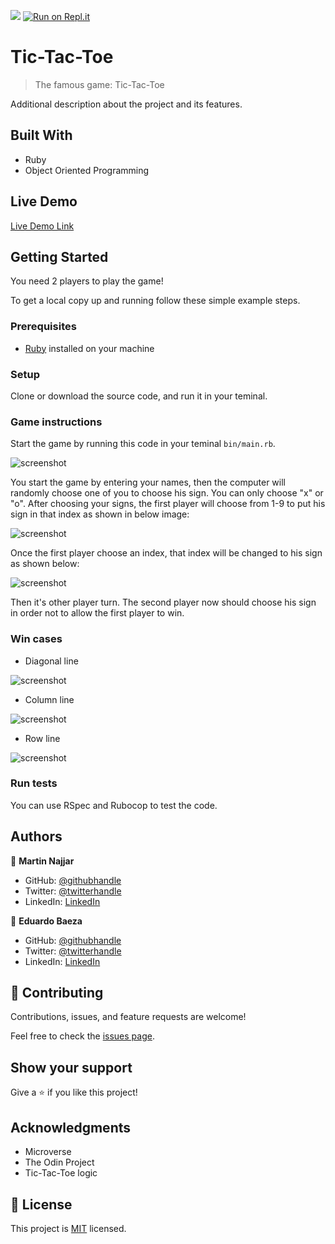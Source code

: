 ![](https://img.shields.io/badge/Microverse-blueviolet)
[![Run on Repl.it](https://repl.it/badge/github/edxco/tic-tac-toe)](https://repl.it/github/edxco/tic-tac-toe)
# Tic-Tac-Toe

> The famous game: Tic-Tac-Toe

Additional description about the project and its features.

## Built With

- Ruby
- Object Oriented Programming

## Live Demo

[Live Demo Link](https://repl.it/github/edxco/tic-tac-toe)


## Getting Started
 You need 2 players to play the game!


To get a local copy up and running follow these simple example steps.

### Prerequisites
- [Ruby](https://www.ruby-lang.org/en/downloads/) installed on your machine

### Setup
Clone or download the source code, and run it in your teminal.

### Game instructions
Start the game by running this code in your teminal `bin/main.rb`.

![screenshot](https://github.com/edxco/tic-tac-toe/blob/readme_game_instructions/images/modi5.jpg)

You start the game by entering your names, then the computer will randomly choose one of you to choose his sign. You can only choose "x" or "o".
After choosing your signs, the first player will choose from 1-9 to put his sign in that index as shown in below image:

![screenshot](https://github.com/edxco/tic-tac-toe/blob/readme_game_instructions/images/modi4.jpg)

Once the first player choose an index, that index will be changed to his sign as shown below:

![screenshot](https://github.com/edxco/tic-tac-toe/blob/readme_game_instructions/images/modi4.jpg)

Then it's other player turn. The second player now should choose his sign in order not to allow the first player to win.

### Win cases
- Diagonal line

![screenshot](https://github.com/edxco/tic-tac-toe/blob/readme_game_instructions/images/modi3.jpg)
- Column line

![screenshot](https://github.com/edxco/tic-tac-toe/blob/readme_game_instructions/images/modi2.jpg)
- Row line

![screenshot](https://github.com/edxco/tic-tac-toe/blob/readme_game_instructions/images/modi1.jpg)

### Run tests
You can use RSpec and Rubocop to test the code.


## Authors

👤 **Martin Najjar**

- GitHub: [@githubhandle](https://github.com/martinnajjar12/)
- Twitter: [@twitterhandle](https://twitter.com/martin_najjar/)
- LinkedIn: [LinkedIn](https://linkedin.com/in/martinnajjar12/)

👤 **Eduardo Baeza**

- GitHub: [@githubhandle](https://github.com/edxco/)
- Twitter: [@twitterhandle](https://twitter.com/lalo_nbc/)
- LinkedIn: [LinkedIn](https://www.linkedin.com/in/eduardo-n-baeza/)

## 🤝 Contributing

Contributions, issues, and feature requests are welcome!

Feel free to check the [issues page](https://github.com/edxco/tic-tac-toe/issues).

## Show your support

Give a ⭐️ if you like this project!

## Acknowledgments

- Microverse
- The Odin Project
- Tic-Tac-Toe logic

## 📝 License

This project is [MIT](https://github.com/edxco/tic-tac-toe/blob/master/LICENSE) licensed.
